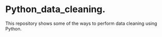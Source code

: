 # Python_data_cleaning.
This repository shows some of the ways to perform data cleaning using Python.
